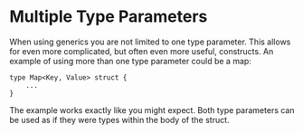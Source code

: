 # Multiple Type Parameters

When using generics you are not limited to one type parameter. This allows for 
even more complicated, but often even more useful, constructs. An example of 
using more than one type parameter could be a map:

```
type Map<Key, Value> struct {
    ...
}
```

The example works exactly like you might expect. Both type parameters can be 
used as if they were types within the body of the struct.